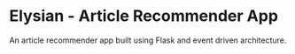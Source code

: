 # Elysian - Article Recommender App

An article recommender app built using Flask and event driven architecture.
